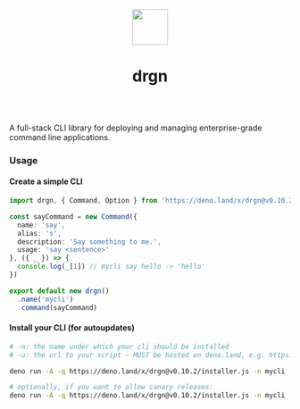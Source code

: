 <div align='center'>
  <img src='https://raw.githubusercontent.com/azurystudio/drgn/dev/.github/drgn.svg' width='64px' />
  <h1>drgn</h1>
</div>

<br>
<br>

A full-stack CLI library for deploying and managing enterprise-grade command line applications.

### Usage

#### Create a simple CLI

```ts
import drgn, { Command, Option } from 'https://deno.land/x/drgn@v0.10.2/mod.ts'

const sayCommand = new Command({
  name: 'say',
  alias: 's',
  description: 'Say something to me.',
  usage: 'say <sentence>'
}, ({ _ }) => {
  console.log(_[1]) // mycli say hello -> 'hello'
})

export default new drgn()
  .name('mycli')
  .command(sayCommand)
```

#### Install your CLI (for autoupdates)

```bash
# -n: the name under which your cli should be installed
# -u: the url to your script - MUST be hosted on deno.land, e.g. https://deno.land/x/mycli/$version/cli/mod.ts

deno run -A -q https://deno.land/x/drgn@v0.10.2/installer.js -n mycli -u mycli@$version/cli/mod.ts

# optionally, if you want to allow canary releases:
deno run -A -q https://deno.land/x/drgn@v0.10.2/installer.js -n mycli -u mycli@$version/cli/mod.ts --canary
```
